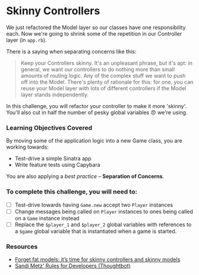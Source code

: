 # Skinny Controllers

We just refactored the Model layer so our classes have one responsibility each. Now we're going to shrink some of the repetition in our Controller layer (in `app.rb`).

There is a saying when separating concerns like this:

> Keep your Controllers skinny.
It's an unpleasant phrase, but it's apt: in general, we want our controllers to do nothing more than small amounts of routing logic. Any of the complex stuff we want to push off into the Model. There's plenty of rationale for this: for one, you can reuse your Model layer with lots of different controllers if the Model layer stands independently.

In this challenge, you will refactor your controller to make it more 'skinny'. You'll also cut in half the number of pesky global variables :angry: we're using.

### Learning Objectives Covered

By moving some of the application logic into a new Game class, you are working towards:

* Test-drive a simple Sinatra app
* Write feature tests using Capybara

You are also applying a _best practice_ – **Separation of Concerns**.

### To complete this challenge, you will need to:

- [ ] Test-drive towards having `Game.new` accept two `Player` instances
- [ ] Change messages being called on `Player` instances to ones being called on a `Game` instance instead
- [ ] Replace the `$player_1` and `$player_2` global variables with references to a `$game` global variable that is instantiated when a game is started.

### Resources

- [Forget fat models: it’s time for skinny controllers and skinny models](https://medium.com/makers-academy/forget-fat-models-its-time-for-skinny-controllers-and-skinny-models-a9b84ec481b7#.8vs2uzw1f)
- [Sandi Metz' Rules for Developers (Thoughtbot)](https://robots.thoughtbot.com/sandi-metz-rules-for-developers)